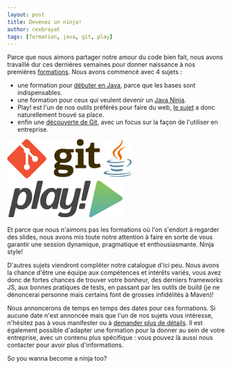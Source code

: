 ```yaml
---
layout: post
title: Devenez un ninja!
author: cexbrayat
tags: [formation, java, git, play]
---
```


Parce que nous aimons partager notre amour du code bien fait, nous avons travaillé dur ces dernières semaines pour donner naissance à nos premières [formations](http://ninja-squad.com/training "Formations Ninja Squad"). Nous avons commencé avec 4 sujets :

- une formation pour [débuter en Java](http://ninja-squad.com/training/java "Formation Java par Ninja Squad"), parce que les bases sont indispensables.
- une formation pour ceux qui veulent devenir un [Java Ninja](http://ninja-squad.com/training/java-advanced "Formation Java Avancé par Ninja Squad").
- Play! est l'un de nos outils préférés pour faire du web, [le sujet](http://ninja-squad.com/training/play-framework "Formation Play! Framework par Ninja Squad") a donc naturellement trouvé sa place.
- enfin une [découverte de Git](http://ninja-squad.com/training/git "Formation Git par Ninja Squad"), avec un focus sur la façon de l'utiliser en entreprise.

<div class="row-fluid">
	<span class="span4" style="text-align:center;"><img src="/assets/images/git-logo.png" alt="Git" style="max-height:90px;"/></span>
	<span class="span4" style="text-align:center;"><img src="/assets/images/java-logo.png" alt="java" style="max-height:90px;"/></span>
	<span class="span4" style="text-align:center;"><img src="/assets/images/play-logo.png" alt="Play! Framework" style="max-height:90px;"/></span>
</div>

Et parce que nous n'aimons pas les formations où l'on s'endort à regarder des slides, nous avons mis toute notre attention à faire en sorte de vous garantir une session dynamique, pragmatique et enthousiasmante. Ninja style!

D'autres sujets viendront compléter notre catalogue d'ici peu. Nous avons la chance d'être une équipe aux compétences et intérêts variés, vous avez donc de fortes chances de trouver votre bonheur, des derniers frameworks JS, aux bonnes pratiques de tests, en passant par les outils de build (je ne dénoncerai personne mais certains font de grosses infidélités à Maven)!

Nous annoncerons de temps en temps des dates pour ces formations. Si aucune date n'est annoncée mais que l'un de nos sujets vous intéresse, n'hésitez pas à vous manifester ou à [demander plus de détails](http://ninja-squad.com/contact "Contactez Ninja Squad"). Il est également possible d'adapter une formation pour la donner au sein de votre entreprise, avec un contenu plus spécifique : vous pouvez là aussi nous contacter pour avoir plus d'informations.

So you wanna become a ninja too?
